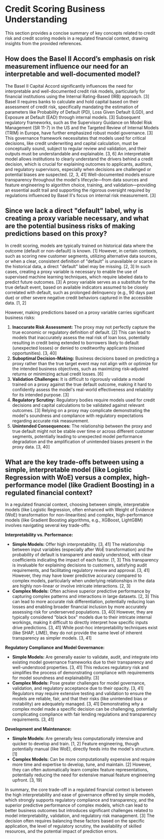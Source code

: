 # Credit Scoring Business Understanding

This section provides a concise summary of key concepts related to credit risk and credit scoring models in a regulated financial context, drawing insights from the provided references.

## How does the Basel II Accord’s emphasis on risk measurement influence our need for an interpretable and well-documented model?

The Basel II Capital Accord significantly influences the need for interpretable and well-documented credit risk models, particularly for financial institutions using the Internal Rating-Based (IRB) approach. [3] Basel II requires banks to calculate and hold capital based on their assessment of credit risk, specifically mandating the estimation of parameters like Probability of Default (PD), Loss Given Default (LGD), and Exposure at Default (EAD) through internal models. [3] Subsequent regulatory frameworks, such as the Supervisory Guidance on Model Risk Management (SR 11-7) in the US and the Targeted Review of Internal Models (TRIM) in Europe, have further emphasized robust model governance. [3] This governance framework necessitates that models used for critical decisions, like credit underwriting and capital calculation, must be conceptually sound, subject to regular review and validation, and their outputs must be understandable and explainable. [3, 6] An interpretable model allows institutions to clearly understand the drivers behind a credit decision, which is crucial for explaining outcomes to applicants, auditors, and regulatory supervisors, especially when decisions are challenged or potential biases are suspected. [2, 3, 41] Well-documented models ensure transparency throughout the model's lifecycle—from data sources and feature engineering to algorithm choice, training, and validation—providing an essential audit trail and supporting the rigorous oversight required by regulations influenced by Basel II's focus on internal risk measurement. [3]

## Since we lack a direct "default" label, why is creating a proxy variable necessary, and what are the potential business risks of making predictions based on this proxy?

In credit scoring, models are typically trained on historical data where the outcome (default or non-default) is known. [1] However, in certain contexts, such as scoring new customer segments, utilizing alternative data sources, or when a clear, consistent definition of "default" is unavailable or scarce in the historical data, a direct "default" label may be missing. [2, 3] In such cases, creating a proxy variable is necessary to enable the use of supervised machine learning techniques, which require labeled data to predict future outcomes. [3] A proxy variable serves as a substitute for the true default event, based on available indicators assumed to be closely correlated with default, such as prolonged delinquency (e.g., 90 days past due) or other severe negative credit behaviors captured in the accessible data. [1, 2]

However, making predictions based on a proxy variable carries significant business risks:
1.  **Inaccurate Risk Assessment:** The proxy may not perfectly capture the true economic or regulatory definition of default. [2] This can lead to models that inaccurately assess the real risk of loan loss, potentially resulting in credit being extended to borrowers likely to default (unexpected losses) or denied to creditworthy applicants (missed opportunities). [3, 40]
2.  **Suboptimal Decision-Making:** Business decisions based on predicting a proxy rather than the true target event may not align with or optimize for the intended business objectives, such as maximizing risk-adjusted returns or minimizing actual credit losses. [6]
3.  **Validation Challenges:** It is difficult to rigorously validate a model trained on a proxy against the true default outcome, making it hard to confidently assess the model's real-world effectiveness and reliability for its intended purpose. [3]
4.  **Regulatory Scrutiny:** Regulatory bodies require models used for credit decisions and capital calculations to be validated against relevant outcomes. [3] Relying on a proxy may complicate demonstrating the model's soundness and compliance with regulatory expectations regarding accurate risk measurement.
5.  **Unintended Consequences:** The relationship between the proxy and true default might not be stable over time or across different customer segments, potentially leading to unexpected model performance degradation and the amplification of unintended biases present in the proxy data. [3, 40]

## What are the key trade-offs between using a simple, interpretable model (like Logistic Regression with WoE) versus a complex, high-performance model (like Gradient Boosting) in a regulated financial context?

In a regulated financial context, choosing between simple, interpretable models (like Logistic Regression, often enhanced with Weight of Evidence (WoE) transformation for non-linearities) and complex, high-performance models (like Gradient Boosting algorithms, e.g., XGBoost, LightGBM) involves navigating several key trade-offs:

**Interpretability vs. Performance:**
*   **Simple Models:** Offer high interpretability. [3, 41] The relationship between input variables (especially after WoE transformation) and the probability of default is transparent and easily understood, with clear coefficients indicating the impact of each factor. [1, 3] This transparency is invaluable for explaining decisions to customers, satisfying audit requirements, and facilitating regulatory review and approval. [3, 41] However, they may have lower predictive accuracy compared to complex models, particularly when underlying relationships in the data are highly non-linear or involve intricate interactions. [2, 3]
*   **Complex Models:** Often achieve superior predictive performance by capturing complex patterns and interactions in large datasets. [2, 3] This can lead to more accurate risk differentiation, potentially reducing loan losses and enabling broader financial inclusion by more accurately assessing risk for underserved populations. [3, 40] However, they are typically considered "black box" models due to their intricate internal workings, making it difficult to directly interpret how specific inputs drive predictions. [3, 41] While post-hoc interpretability techniques exist (like SHAP, LIME), they do not provide the same level of inherent transparency as simpler models. [3, 41]

**Regulatory Compliance and Model Governance:**
*   **Simple Models:** Are generally easier to validate, audit, and integrate into existing model governance frameworks due to their transparency and well-understood properties. [3, 41] This reduces regulatory risk and simplifies the process of demonstrating compliance with requirements for model soundness and explainability. [3]
*   **Complex Models:** Pose greater challenges for model governance, validation, and regulatory acceptance due to their opacity. [3, 41] Regulators may require extensive testing and validation to ensure the models are reliable, fair, and that their risks (like unintended bias or instability) are adequately managed. [3, 41] Demonstrating *why* a complex model made a specific decision can be challenging, potentially complicating compliance with fair lending regulations and transparency requirements. [3, 41]

**Development and Maintenance:**
*   **Simple Models:** Are generally less computationally intensive and quicker to develop and train. [1, 2] Feature engineering, though potentially manual (like WoE), directly feeds into the model's structure. [1]
*   **Complex Models:** Can be more computationally expensive and require more time and expertise to develop, tune, and maintain. [2] However, they can often automatically learn complex feature representations, potentially reducing the need for extensive manual feature engineering upfront. [3, 19]

In summary, the core trade-off in a regulated financial context is between the high interpretability and ease of governance offered by simple models, which strongly supports regulatory compliance and transparency, and the superior predictive performance of complex models, which can lead to better business outcomes but introduces significant challenges related to model interpretability, validation, and regulatory risk management. [3] The decision often requires balancing these factors based on the specific application, the level of regulatory scrutiny, the availability of skilled resources, and the potential impact of prediction errors. 